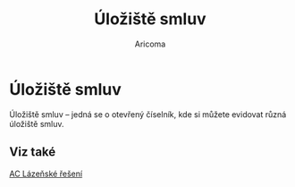 ﻿---
    title: "Úložiště smluv"
    author: Aricoma
    ms.date: 04/30/2018
    ms.topic: article
    ms.prod: dynamics-nav-2017
    ms.contentlocale: cs-cz
    ms.lasthandoff: 04/30/2018
---

# Úložiště smluv
Úložiště smluv – jedná se o otevřený číselník, kde si můžete evidovat různá úložiště smluv. 

## <a name="see-also"></a>Viz také
[AC Lázeňské řešení](ac-spa-solution.md)